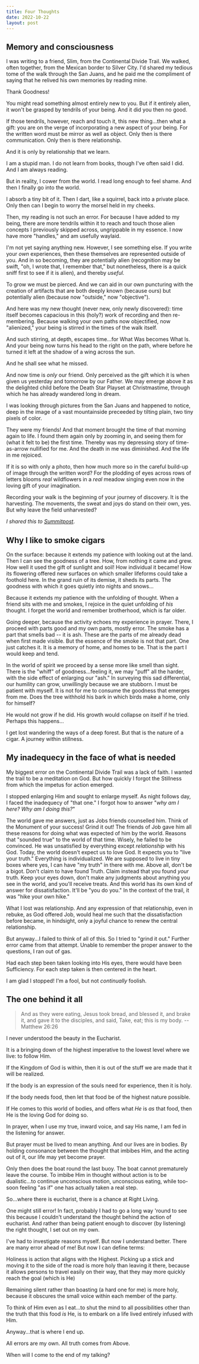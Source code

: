 ```yaml
---
title: Four Thoughts
date: 2022-10-22
layout: post
---
```


## Memory and consciousness

I was writing to a friend, Slim, from the Continental Divide Trail. We
walked, often together, from the Mexican border to Silver City. I'd shared
my tedious tome of the walk through the San Juans, and he paid me the
compliment of saying that he relived his own memories by reading mine.

Thank Goodness!

You might read something almost entirely new to you. But if it entirely alien,
it won't be grasped by tendrils of your being. And it did you then no good.

If those tendrils, however, reach and touch it, this new thing...then what
a gift: you are on the verge of incorporating a new aspect of your being.
For the written word must be mirror as well as object. Only then is there
communication. Only then is there relationship.

And it is only by relationship that we learn.

I am a stupid man. I do not learn from books, though I've often said I did.
And I am always reading.

But in reality, I cower from the world. I read long enough to feel shame.
And then I finally go into the world.

I absorb a tiny bit of it. Then I dart, like a squirrel, back into a private place.
Only then can I begin to worry the morsel held in my cheeks.

Then, my reading is not such an error. For because I have added to my being,
there are more tendrils within it to reach and touch those alien concepts
I previously skipped across, ungrippable in my essence. I now have more
"handles," and am usefully waylaid.

I'm not yet saying anything new. However, I see something else. If you write
your *own* experiences, then these themselves are represented outside of
you. And in so becoming, they are potentially alien (recognition may be swift,
"oh, I wrote that, I remember that," but nonetheless, there is a quick
sniff first to see if it is alien), and thereby *useful.*

To grow we must be pierced. And we can aid in our own puncturing with the
creation of artifacts that are both deeply known (because ours) but
potentially alien (because now "outside," now "objective").

And here was my new thought (never new, only newly discovered): time itself
becomes capacious in this (holy?) work of recording and then re-membering.
Because walking your own paths now objectified, now "alienized," your being
is stirred in the times of the walk itself.

And such stirring, at depth, escapes time...for What Was becomes What Is.
And your being now turns his head to the right on the path, where before
he turned it left at the shadow of a wing across the sun.

And he shall see what he missed.

And now time is *only* our friend. Only perceived as the gift which it is
when given us yesterday and tomorrow by our Father. We may emerge above it
as the delighted child before the Death Star Playset at Christmastime, through which he has
already wandered long in dream.

I was looking through pictures from the San Juans and happened to notice,
deep in the image of a vast mountainside preceeded by tilting plain, two
tiny pixels of color.

They were my friends! And that moment brought the time of that morning again
to life. I found them again only by zooming in, and seeing them for
(what it felt to be) the first time. Thereby was my depressing story of
time-as-arrow nullified for me. And the death in me was diminished. And the
life in me rejoiced.

If it is so with only a photo, then how much more so in the careful
build-up of image through the written word? For the plodding of eyes across
rows of letters blooms *real* wildflowers in a *real* meadow singing
even now in the loving gift of your imagination.

Recording your walk is the beginning of your journey of discovery.
It is the harvesting. The movements, the sweat and joys do stand on their
own, yes. But why leave the field unharvested?

*I shared this to [Summitpost](https://www.summitpost.org/why-we-must-write-our-experiences/1072817)*.

## Why I like to smoke cigars

On the surface: because it extends my patience with looking out at the land.
Then I can see the goodness of a tree. How, from nothing it came and grew.
How well it used the gift of sunlight and soil! How individual it became!
How its flowering offered new surfaces on which smaller lifeforms could
take a foothold here. In the grand ruin of its demise, it sheds its parts.
The goodness with which it goes quietly into nights and snows...

Because it extends my patience with the unfolding of thought. When a friend
sits with me and smokes, I rejoice in the quiet unfolding of *his* thought.
I forget the world and remember brotherhood, which is far older.

Going deeper, because the activity echoes my experience in prayer.
There, I proceed with parts good and my own parts, mostly error.
The smoke has a part that smells bad -- it is ash. These are the parts of
me already dead when first made visible. But the essence of the smoke is
not that part. One just catches it. It is a memory of home, and homes to be.
That is the part I would keep and tend.

In the world of spirit we proceed by a sense more like smell than sight.
There is the "whiff" of goodness...feeling it, we may "puff" all the harder,
with the side effect of enlarging our "ash." In surveying this sad differential, our
humility can grow, unwillingly because we are stubborn. I must be patient with
myself. It is not for me to consume the goodness that emerges from me.
Does the tree withhold his bark in which birds make a home, only for
himself?

He would not grow if he did. His growth would collapse on itself if he tried.
Perhaps this happens...

I get lost wandering the ways of a deep forest. But that is the nature of
a cigar. A journey within stillness.

## My inadequecy in the face of what is needed

My biggest error on the Continental Divide Trail was a lack of faith.
I wanted the trail to be a meditation on God. But how quickly I forgot
the Stillness from which the impetus for action emerged.

I stopped enlarging Him and sought to enlarge myself. As night follows
day, I faced the inadequecy of "that one." I forgot how to answer
"*why am I here? Why am I doing this?*"

The world gave me answers, just as Jobs friends counselled him.
Think of the Monument of your success! Grind it out! The friends
of Job gave him all these reasons for doing what was expected
of him by the world. Reasons that "sounded true" to the world of
that time. Wisely, he failed to be convinced. He was unsatisfied
by everything except *relationship* with his God. Today, the
world doesn't expect us to love God. It expects you to "live your
truth." Everything is individualized. We are supposed to live
in tiny boxes where yes, I can have "my truth" in there with me.
Above all, don't be a bigot. Don't claim to have found Truth.
Claim instead that you found *your* truth. Keep your eyes down,
don't make any judgments about anything you see in the world,
and you'll receive treats. And this world has its own kind of
answer for dissatisfaction. It'll be "you do you." In the context
of the trail, it was "hike your own hike."

What I lost was relationship. And any expression of that relationship,
even in rebuke, as God offered Job, would heal me such that
the dissatisfaction before became, in hindsight, only a joyful chance
to renew the central relationship.

But anyway...I failed to think of all of this. So I tried to
"grind it out."
Further error came from that attempt. Unable to remember the proper
answer to the questions, I ran out of gas.

Had each step been taken looking into His eyes, there would have been
Sufficiency. For each step taken is then centered in the heart.

I am glad I stopped! I'm a fool, but not *continually* foolish.

## The one behind it all

> And as they were eating, Jesus took bread, and blessed it,
> and brake it, and gave it to the disciples, and said, Take,
> eat; this is my body.
> --Matthew 26:26

I never understood the beauty in the Eucharist.

It is a bringing down of the highest imperative to the
lowest level where we live: to follow Him.

If the Kingdom of God is within, then it is out of the stuff we are
made that it will be realized.

If the body is an expression of the souls need for experience, then
it is holy.

If the body needs food, then let that food be of the highest
nature possible.

If He comes to this world of bodies, and offers what *He* is *as*
that food, then He is the loving God for doing so.

In prayer, when I use my true, inward voice, and say His name,
I am fed in the listening for answer.

But prayer must be lived to mean anything. And our lives are in
bodies. By holding consonance between the thought that imbibes
Him, and the acting out of it, our life may yet become prayer.

Only then does the boat round the last buoy. The boat cannot
prematurely leave the course. To imbibe Him in thought without
action is to be dualistic...to continue unconscious motion,
unconscious eating, while too-soon feeling "as if" one has actually
taken a real step.

So...where there is eucharist, there is a chance at Right Living.

One might still error! In fact, probably I had to go a long way
'round to see this because I couldn't understand the thought behind the
action of eucharist. And rather than being patient enough to
discover (by listening) the right thought, I set out on my own.

I've had to investigate reasons myself. But now I understand
better. There are many error ahead of me! But now I can define
terms:

Holiness is action that aligns with the Highest. Picking up a stick
and moving it to the side of the road is more holy than leaving it
there, because it allows persons to travel easily on their way,
that they may more quickly reach the goal (which is He)

Remaining silent rather than boasting (a hard one for me) is
more holy, because it obscures the small voice within each member
of the party.

To think of Him even as I eat...to shut the mind to all possibilities
other than the truth that this food *is* He, is to embark on a life
lived entirely infused with Him.

Anyway...that is where I end up.

All errors are my own. All truth comes from Above.

When will I come to the end of my talking?
